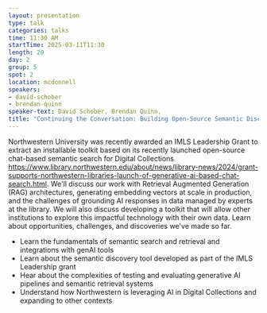 ```yaml
---
layout: presentation
type: talk
categories: talks
time: 11:30 AM
startTime: 2025-03-11T11:30 
length: 20
day: 2
group: 5
spot: 2
location: mcdonnell
speakers:
- david-schober
- brendan-quinn
speaker-text: David Schober, Brendan Quinn, 
title: "Continuing the Conversation: Building Open-Source Semantic Discovery Tools"
---
```

Northwestern University was recently awarded an IMLS Leadership Grant to extract an installable toolkit based on its recently launched open-source chat-based semantic search for Digital Collections <https://www.library.northwestern.edu/about/news/library-news/2024/grant-supports-northwestern-libraries-launch-of-generative-ai-based-chat-search.html>. We'll discuss our work with Retrieval Augmented Generation (RAG) architectures, generating embedding vectors at scale in production, and the challenges of grounding AI responses in data managed by experts at the library. We will also discuss developing a toolkit that will allow other institutions to explore this impactful technology with their own data. Learn about opportunities, challenges, and discoveries we've made so far. 

- Learn the fundamentals of semantic search and retrieval and integrations with genAI tools
- Learn about the semantic discovery tool developed as part of the IMLS Leadership grant 
- Hear about the complexities of testing and evaluating generative AI pipelines and semantic retrieval systems
- Understand how Northwestern is leveraging AI in Digital Collections and expanding to other contexts
